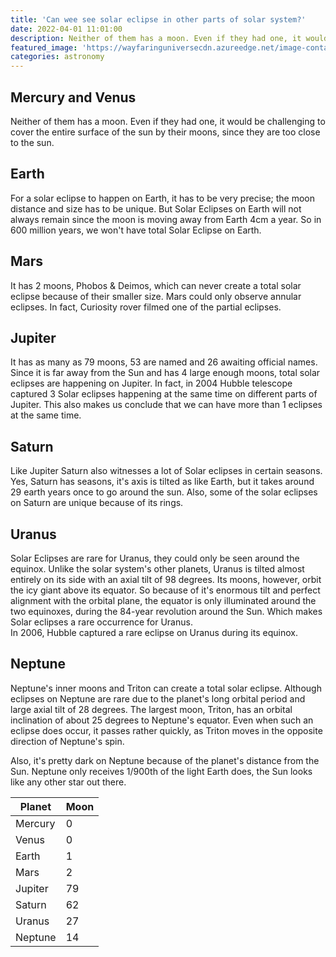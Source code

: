 ```yaml
---
title: 'Can wee see solar eclipse in other parts of solar system?'
date: 2022-04-01 11:01:00
description: Neither of them has a moon. Even if they had one, it would be challenging to cover the entire surface of the sun by their moons, since they are too close to the sun.
featured_image: 'https://wayfaringuniversecdn.azureedge.net/image-container/thumbnails/solarEclipse.jpg'
categories: astronomy
---
```


## Mercury and Venus
Neither of them has a moon. Even if they had one, it would be challenging to cover the entire surface of the sun by their moons, since they are too close to the sun.

## Earth
For a solar eclipse to happen on Earth, it has to be very precise; the moon distance and size has to be unique. But Solar Eclipses on Earth will not always remain since the moon is moving away from Earth 4cm a year. So in 600 million years, we won't have total Solar Eclipse on Earth.

## Mars
It has 2 moons, Phobos & Deimos, which can never create a total solar eclipse because of their smaller size. Mars could only observe annular eclipses. In fact, Curiosity rover filmed one of the partial eclipses.

## Jupiter
It has as many as 79 moons, 53 are named and 26 awaiting official names. Since it is far away from the Sun and has 4 large enough moons, total solar eclipses are happening on Jupiter. In fact, in 2004 Hubble telescope captured 3 Solar eclipses happening at the same time on different parts of Jupiter. This also makes us conclude that we can have more than 1 eclipses at the same time.

## Saturn
Like Jupiter Saturn also witnesses a lot of Solar eclipses in certain seasons. Yes, Saturn has seasons, it's axis is tilted as like Earth, but it takes around 29 earth years once to go around the sun.
Also, some of the solar eclipses on Saturn are unique because of its rings.

## Uranus
Solar Eclipses are rare for Uranus, they could only be seen around the equinox. Unlike the solar system's other planets, Uranus is tilted almost entirely on its side with an axial tilt of 98 degrees. Its moons, however, orbit the icy giant above its equator. So because of it's enormous tilt and perfect alignment with the orbital plane, the equator is only illuminated around the two equinoxes, during the 84-year revolution around the Sun. Which makes Solar eclipses a rare occurrence for Uranus.
<br>
In 2006, Hubble captured a rare eclipse on Uranus during its equinox.

## Neptune
Neptune's inner moons and Triton can create a total solar eclipse.
Although eclipses on Neptune are rare due to the planet's long orbital period and large axial tilt of 28 degrees. The largest moon, Triton, has an orbital inclination of about 25 degrees to Neptune's equator. Even when such an eclipse does occur, it passes rather quickly, as Triton moves in the opposite direction of Neptune's spin.

Also, it's pretty dark on Neptune because of the planet's distance from the Sun. Neptune only receives 1/900th of the light Earth does, the Sun looks like any other star out there.




| Planet        | Moon      |
|---------------|-----------|
| Mercury       | 0         |
| Venus         | 0         |
| Earth         | 1         |
| Mars          | 2         |
| Jupiter       | 79        |
| Saturn        | 62        |
| Uranus        | 27        |
| Neptune       | 14        |




